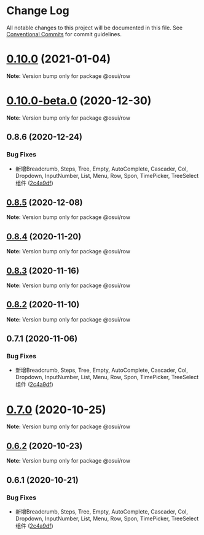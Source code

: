 # Change Log

All notable changes to this project will be documented in this file.
See [Conventional Commits](https://conventionalcommits.org) for commit guidelines.

# [0.10.0](https://gitee.com/gitee-fe/osui/tree/master/compare/@osui/row@0.10.0-beta.0...@osui/row@0.10.0) (2021-01-04)

**Note:** Version bump only for package @osui/row





# [0.10.0-beta.0](https://gitee.com/gitee-fe/osui/tree/master/compare/@osui/row@0.8.6...@osui/row@0.10.0-beta.0) (2020-12-30)

**Note:** Version bump only for package @osui/row





## 0.8.6 (2020-12-24)


### Bug Fixes

* 新增Breadcrumb, Steps, Tree, Empty, AutoComplete, Cascader, Col, Dropdown, InputNumber, List, Menu, Row, Spon, TimePicker, TreeSelect 组件 ([2c4a9df](https://gitee.com/gitee-fe/osui/tree/master/commits/2c4a9df6af2a0283da7027a20043b0ccebceb2c4))





## [0.8.5](https://gitee.com/gitee-fe/osui/tree/master/compare/@osui/row@0.8.4...@osui/row@0.8.5) (2020-12-08)

**Note:** Version bump only for package @osui/row





## [0.8.4](https://gitee.com/gitee-fe/osui/tree/master/compare/@osui/row@0.8.3...@osui/row@0.8.4) (2020-11-20)

**Note:** Version bump only for package @osui/row





## [0.8.3](https://gitee.com/gitee-fe/osui/tree/master/compare/@osui/row@0.8.2...@osui/row@0.8.3) (2020-11-16)

**Note:** Version bump only for package @osui/row





## [0.8.2](https://gitee.com/gitee-fe/osui/tree/master/compare/@osui/row@0.6.2...@osui/row@0.8.2) (2020-11-10)

**Note:** Version bump only for package @osui/row





## 0.7.1 (2020-11-06)


### Bug Fixes

* 新增Breadcrumb, Steps, Tree, Empty, AutoComplete, Cascader, Col, Dropdown, InputNumber, List, Menu, Row, Spon, TimePicker, TreeSelect 组件 ([2c4a9df](https://gitee.com/gitee-fe/osui/tree/master/commits/2c4a9df6af2a0283da7027a20043b0ccebceb2c4))





# [0.7.0](https://gitee.com/gitee-fe/osui/tree/master/compare/@osui/row@0.6.2...@osui/row@0.7.0) (2020-10-25)

**Note:** Version bump only for package @osui/row





## [0.6.2](https://gitee.com/gitee-fe/osui/tree/master/compare/@osui/row@0.6.1...@osui/row@0.6.2) (2020-10-23)

**Note:** Version bump only for package @osui/row





## 0.6.1 (2020-10-21)


### Bug Fixes

* 新增Breadcrumb, Steps, Tree, Empty, AutoComplete, Cascader, Col, Dropdown, InputNumber, List, Menu, Row, Spon, TimePicker, TreeSelect 组件 ([2c4a9df](https://gitee.com/gitee-fe/osui/tree/master/commits/2c4a9df6af2a0283da7027a20043b0ccebceb2c4))
